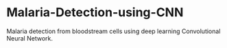 # Malaria-Detection-using-CNN
Malaria detection from bloodstream cells using deep learning Convolutional Neural Network.

